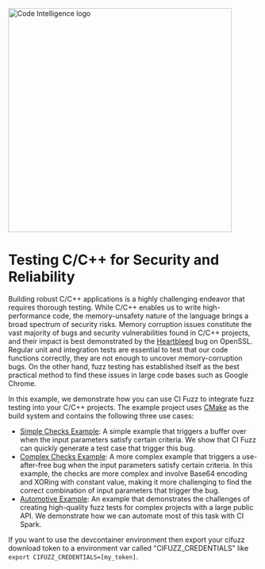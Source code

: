 <a href="https://www.code-intelligence.com/">
<img src="https://www.code-intelligence.com/hubfs/Logos/CI%20Logos/Logo_quer_white.png" alt="Code Intelligence logo" width="450px">
</a>

# Testing C/C++ for Security and Reliability
Building robust C/C++ applications is a highly challenging endeavor that requires thorough testing.
While C/C++ enables us to write high-performance code, the memory-unsafety nature of the language
brings a broad spectrum of security risks. Memory corruption issues constitute the vast majority of
bugs and security vulnerabilities found in C/C++ projects, and their impact is best demonstrated by the
[Heartbleed](https://en.wikipedia.org/wiki/Heartbleed) bug on OpenSSL.
Regular unit and integration tests are essential to test that our code functions correctly,
they are not enough to uncover memory-corruption bugs.
On the other hand, fuzz testing has established itself as the best practical method to find these
issues in large code bases such as Google Chrome.

In this example, we demonstrate how you can use CI Fuzz to integrate fuzz testing into your 
C/C++ projects. The example project uses [CMake](https://cmake.org/) as the build system and contains
the following three use cases:
* [Simple Checks Example](src/explore_me/explore_me.cpp#L10): 
A simple example that triggers a buffer over when the input parameters satisfy certain criteria.
We show that CI Fuzz can quickly generate a test case that trigger this bug.
* [Complex Checks Example](src/explore_me/explore_me.cpp#L22):
A more complex example that triggers a use-after-free bug when the input parameters satisfy 
certain criteria. In this example, the checks are more complex and involve Base64 encoding 
and XORing with constant value, making it more challenging to find the correct combination of
input parameters that trigger the bug.
* [Automotive Example](src/automotive):
An example that demonstrates the challenges of creating high-quality fuzz tests for complex 
projects with a large public API. We demonstrate how we can automate most of this task with CI Spark.


If you want to use the devcontainer environment then export your cifuzz download token to a environment var called "CIFUZZ_CREDENTIALS" like `export CIFUZZ_CREDENTIALS=[my_token]`.